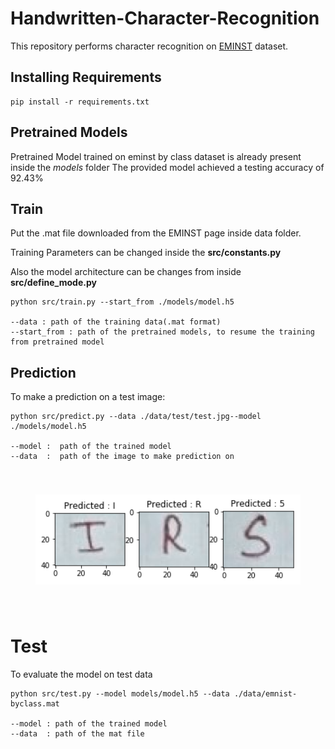 # Handwritten-Character-Recognition
This repository performs character recognition on  [EMINST](https://www.nist.gov/node/1298471/emnist-dataset) dataset.

## Installing Requirements
    pip install -r requirements.txt

## Pretrained Models

Pretrained Model trained on eminst by class dataset is already present inside the *models* folder
The provided model achieved a testing accuracy of 92.43%

## Train

   Put the .mat file downloaded from the EMINST page inside data folder.
   
   Training Parameters can be changed inside the **src/constants.py**
   
   Also the model architecture can be changes from inside **src/define_mode.py**
   
    python src/train.py --start_from ./models/model.h5 
    
    --data : path of the training data(.mat format)
    --start_from : path of the pretrained models, to resume the training from pretrained model 
    
## Prediction

To make a prediction on a test image:

    python src/predict.py --data ./data/test/test.jpg--model ./models/model.h5
    
    --model :  path of the trained model
    --data  :  path of the image to make prediction on

   
<center style="padding: 40px"><img width="100%" height="50%" src="./images/demo.png" /></center>


# Test

To evaluate the model on test data

    python src/test.py --model models/model.h5 --data ./data/emnist-byclass.mat
    
    --model : path of the trained model
    --data  : path of the mat file